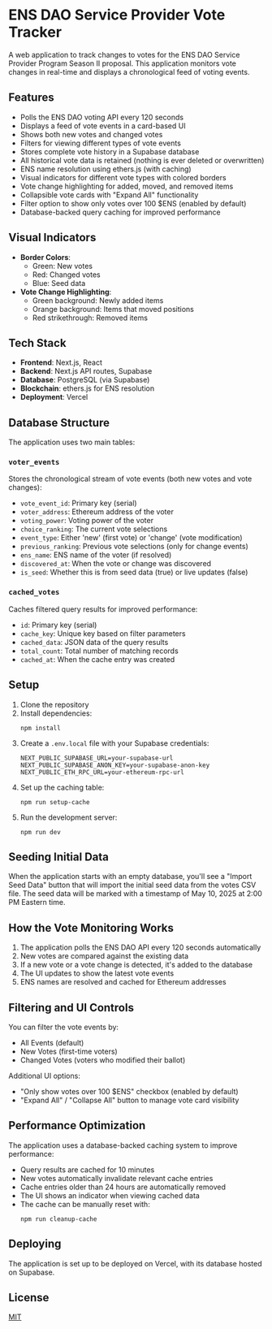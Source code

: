 <!-- Last updated: May 10, 2024 -->

# ENS DAO Service Provider Vote Tracker

A web application to track changes to votes for the ENS DAO Service Provider Program Season II proposal. This application monitors vote changes in real-time and displays a chronological feed of voting events.

## Features

- Polls the ENS DAO voting API every 120 seconds
- Displays a feed of vote events in a card-based UI
- Shows both new votes and changed votes
- Filters for viewing different types of vote events
- Stores complete vote history in a Supabase database
- All historical vote data is retained (nothing is ever deleted or overwritten)
- ENS name resolution using ethers.js (with caching)
- Visual indicators for different vote types with colored borders
- Vote change highlighting for added, moved, and removed items
- Collapsible vote cards with "Expand All" functionality
- Filter option to show only votes over 100 $ENS (enabled by default)
- Database-backed query caching for improved performance

## Visual Indicators

- **Border Colors**:
  - Green: New votes
  - Red: Changed votes
  - Blue: Seed data
- **Vote Change Highlighting**:
  - Green background: Newly added items
  - Orange background: Items that moved positions
  - Red strikethrough: Removed items

## Tech Stack

- **Frontend**: Next.js, React
- **Backend**: Next.js API routes, Supabase
- **Database**: PostgreSQL (via Supabase)
- **Blockchain**: ethers.js for ENS resolution
- **Deployment**: Vercel

## Database Structure

The application uses two main tables:

### `voter_events`

Stores the chronological stream of vote events (both new votes and vote changes):

- `vote_event_id`: Primary key (serial)
- `voter_address`: Ethereum address of the voter
- `voting_power`: Voting power of the voter
- `choice_ranking`: The current vote selections
- `event_type`: Either 'new' (first vote) or 'change' (vote modification)
- `previous_ranking`: Previous vote selections (only for change events)
- `ens_name`: ENS name of the voter (if resolved)
- `discovered_at`: When the vote or change was discovered
- `is_seed`: Whether this is from seed data (true) or live updates (false)

### `cached_votes`

Caches filtered query results for improved performance:

- `id`: Primary key (serial)
- `cache_key`: Unique key based on filter parameters
- `cached_data`: JSON data of the query results
- `total_count`: Total number of matching records
- `cached_at`: When the cache entry was created

## Setup

1. Clone the repository
2. Install dependencies:
   ```
   npm install
   ```
3. Create a `.env.local` file with your Supabase credentials:
   ```
   NEXT_PUBLIC_SUPABASE_URL=your-supabase-url
   NEXT_PUBLIC_SUPABASE_ANON_KEY=your-supabase-anon-key
   NEXT_PUBLIC_ETH_RPC_URL=your-ethereum-rpc-url
   ```
4. Set up the caching table:
   ```
   npm run setup-cache
   ```
5. Run the development server:
   ```
   npm run dev
   ```

## Seeding Initial Data

When the application starts with an empty database, you'll see a "Import Seed Data" button that will import the initial seed data from the votes CSV file. The seed data will be marked with a timestamp of May 10, 2025 at 2:00 PM Eastern time.

## How the Vote Monitoring Works

1. The application polls the ENS DAO API every 120 seconds automatically
2. New votes are compared against the existing data
3. If a new vote or a vote change is detected, it's added to the database
4. The UI updates to show the latest vote events
5. ENS names are resolved and cached for Ethereum addresses

## Filtering and UI Controls

You can filter the vote events by:

- All Events (default)
- New Votes (first-time voters)
- Changed Votes (voters who modified their ballot)

Additional UI options:

- "Only show votes over 100 $ENS" checkbox (enabled by default)
- "Expand All" / "Collapse All" button to manage vote card visibility

## Performance Optimization

The application uses a database-backed caching system to improve performance:

- Query results are cached for 10 minutes
- New votes automatically invalidate relevant cache entries
- Cache entries older than 24 hours are automatically removed
- The UI shows an indicator when viewing cached data
- The cache can be manually reset with:
  ```
  npm run cleanup-cache
  ```

## Deploying

The application is set up to be deployed on Vercel, with its database hosted on Supabase.

## License

[MIT](LICENSE)
